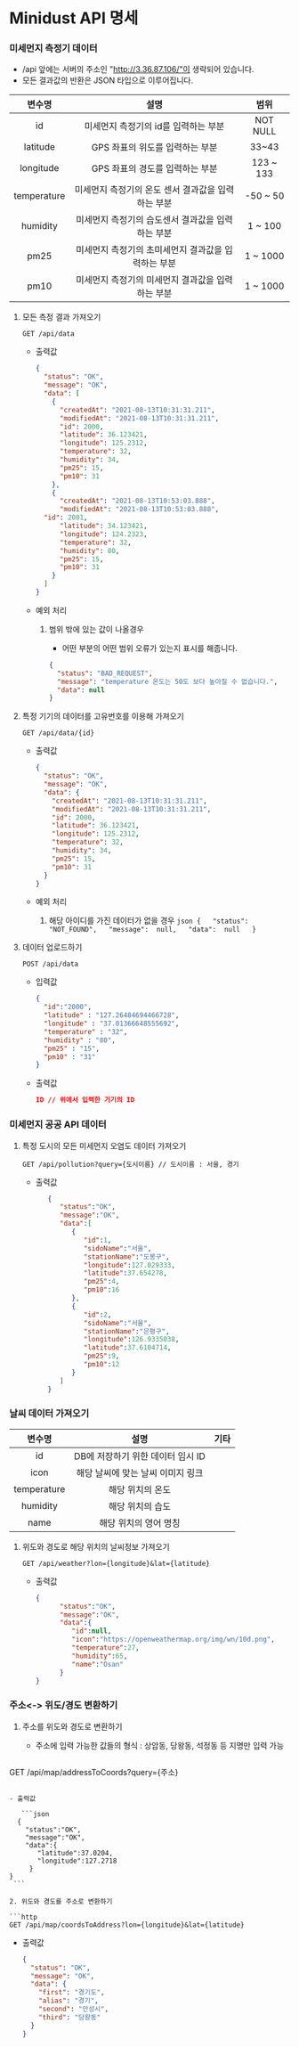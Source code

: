 
# Minidust API 명세

### 미세먼지 측정기 데이터

- /api 앞에는 서버의 주소인 "http://3.36.87.106/"이 생략되어 있습니다.
- 모든 결과값의 반환은 JSON 타입으로 이루어집니다.


|   변수명    |                        설명                         |   범위    |
| :---------: | :-------------------------------------------------: | :-------: |
|     id      |        미세먼지 측정기의 id를 입력하는 부분         | NOT NULL  |
|  latitude   |           GPS 좌표의 위도를 입력하는 부분           |   33~43   |
|  longitude  |           GPS 좌표의 경도를 입력하는 부분           | 123 ~ 133 |
| temperature | 미세먼지 측정기의 온도 센서 결과값을 입력하는 부분  | -50 ~ 50  |
|  humidity   |  미세먼지 측정기의 습도센서 결과값을 입력하는 부분  |  1 ~ 100  |
|    pm25     | 미세먼지 측정기의 초미세먼지 결과값을 입력하는 부분 | 1 ~ 1000  |
|    pm10     |  미세먼지 측정기의 미세먼지 결과값을 입력하는 부분  | 1 ~ 1000  |

1. 모든 측정 결과 가져오기
    ```http
    GET /api/data
    ```
    
	- 출력값
        ```json
        {
          "status": "OK",
          "message": "OK",
          "data": [
            {
              "createdAt": "2021-08-13T10:31:31.211",
              "modifiedAt": "2021-08-13T10:31:31.211",
              "id": 2000,
              "latitude": 36.123421,
              "longitude": 125.2312,
              "temperature": 32,
              "humidity": 34,
              "pm25": 15,
              "pm10": 31
            },
            {
              "createdAt": "2021-08-13T10:53:03.888",
              "modifiedAt": "2021-08-13T10:53:03.888",
          "id": 2001,
              "latitude": 34.123421,
              "longitude": 124.2323,
              "temperature": 32,
              "humidity": 80,
              "pm25": 15,
              "pm10": 31
            }
          ]
        }
        ```
        
    - 예외 처리
    
      1. 범위 밖에 있는 값이 나올경우
    
         - 어떤 부분의 어떤 범위 오류가 있는지 표시를 해줍니다.
    
         ```json
         {
           "status": "BAD_REQUEST",
           "message": "temperature 온도는 50도 보다 높아질 수 없습니다.",
           "data": null
         }
         ```

2. 특정 기기의 데이터를 고유번호를 이용해 가져오기
   ```http
   GET /api/data/{id}
   ```

   - 출력값

     ```json
     {
       "status": "OK",
       "message": "OK",
       "data": {
         "createdAt": "2021-08-13T10:31:31.211",
         "modifiedAt": "2021-08-13T10:31:31.211",
         "id": 2000,
         "latitude": 36.123421,
         "longitude": 125.2312,
         "temperature": 32,
         "humidity": 34,
         "pm25": 15,
         "pm10": 31
       }
     }
     ```


   - 예외 처리
     1. 해당 아이디를 가진 데이터가 없을 경우
	        ```json
	        {  
	        "status":  "NOT_FOUND",  
	        "message":  null,  
	        "data":  null  
	        }
	        ```
	    
	       
3. 데이터 업로드하기
	```http
	POST /api/data
	```

   - 입력값
     ```json
     {
       "id":"2000",
       "latitude" : "127.26484694466728",
       "longitude" : "37.01366648555692",
       "temperature" : "32",
       "humidity" : "80",
       "pm25" : "15",
       "pm10" : "31"
     }
     ```

   - 출력값

     ```json
     ID // 위에서 입력한 기기의 ID
     ```



### 미세먼지 공공 API 데이터

1.  특정 도시의 모든 미세먼지 오염도 데이터 가져오기
	
	   ```http
	   GET /api/pollution?query={도시이름} // 도시이름 : 서울, 경기
	   ```

    - 출력값

	     ```json
			{
			   "status":"OK",
			   "message":"OK",
			   "data":[
			      {
			         "id":1,
			         "sidoName":"서울",
			         "stationName":"도봉구",
			         "longitude":127.029333,
			         "latitude":37.654278,
			         "pm25":4,
			         "pm10":16
			      },
			      {
			         "id":2,
			         "sidoName":"서울",
			         "stationName":"은평구",
			         "longitude":126.9335038,
			         "latitude":37.6104714,
			         "pm25":9,
			         "pm10":12
			      }
			   ]
			}
	     ```



### 날씨 데이터 가져오기

|   변수명    |               설명                | 기타 |
| :---------: | :-------------------------------: | :--: |
|     id      | DB에 저장하기 위한 데이터 임시 ID |      |
|    icon     | 해당 날씨에 맞는 날씨 이미지 링크 |      |
| temperature |         해당 위치의 온도          |      |
|  humidity   |         해당 위치의 습도          |      |
|    name     |       해당 위치의 영어 명칭       |      |

1. 위도와 경도로 해당 위치의 날씨정보 가져오기

   ```HTTP
   GET /api/weather?lon={longitude}&lat={latitude}
   ```

   - 출력값
     ```json
     {
		   "status":"OK",
		   "message":"OK",
		   "data":{
		      "id":null,
		      "icon":"https://openweathermap.org/img/wn/10d.png",
		      "temperature":27,
		      "humidity":65,
		      "name":"Osan"
		   }
	 }
	  ```
	



### 주소<-> 위도/경도 변환하기

1. 주소를 위도와 경도로 변환하기

   - 주소에 입력 가능한 값들의 형식 : 상암동, 당왕동, 석정동 등 지명만 입력 가능
   
   ```http
GET /api/map/addressToCoords?query={주소}
   ```

   - 출력값
	
	  ```json
	 {
	   "status":"OK",
	   "message":"OK",
	   "data":{
	      "latitude":37.0204,
	      "longitude":127.2718
      	}
   }
    ```
  
2. 위도와 경도를 주소로 변환하기

   ```http
   GET /api/map/coordsToAddress?lon={longitude}&lat={latitude}
   ```

   - 출력값

     ```json
     {
       "status": "OK",
       "message": "OK",
       "data": {
         "first": "경기도",
         "alias": "경기",
         "second": "안성시",
         "third": "당왕동"
       }
     }
     ```